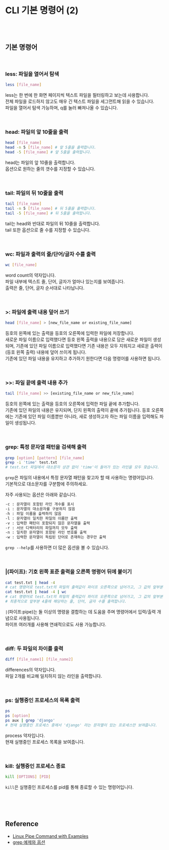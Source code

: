 # CLI 기본 명령어 (2)

<br>
<br>

## 기본 명령어

<br>

### less: 파일을 열어서 탐색
```bash
less [file_name]
```
less는 한 번에 한 화면 페이지씩 텍스트 파일을 필터링하고 보는데 사용합니다.  
전체 파일을 로드하지 않고도 매우 긴 텍스트 파일을 세그먼트해 읽을 수 있습니다.  
파일을 열어서 탐색 가능하며, q를 눌러 빠져나올 수 있습니다.

<br>

### head: 파일의 앞 10줄을 출력
```bash
head [file_name]
head -n 5 [file_name] # 앞 5줄을 출력합니다.
head -5 [file_name] # 앞 5줄을 출력합니다.
```
head는 파일의 앞 10줄을 출력합니다.  
옵션으로 원하는 줄의 갯수를 지정할 수 있습니다.

<br>

### tail: 파일의 뒤 10줄을 출력
```bash
tail [file_name]
tail -n 5 [file_name] # 뒤 5줄을 출력합니다.
tail -5 [file_name] # 뒤 5줄을 출력합니다.
```
tail는 head와 반대로 파일의 뒤 10줄을 출력합니다.  
tail 또한 옵션으로 줄 수를 지정할 수 있습니다.

<br>

### wc: 파일과 출력의 줄/단어/글자 수를 출력
```bash
wc [file_name]
```
word count의 약자입니다.  
파일 내부에 텍스트 줄, 단어, 글자가 얼마나 있는지를 보여줍니다.  
출력은 줄, 단어, 글자 순서대로 나타납니다.

<br>

### >: 파일에 출력 내용 덮어 쓰기
```bash
head [file_name] > [new_file_name or existing_file_name]
```
등호의 왼쪽에 있는 출력을 등호의 오른쪽에 입력한 파일에 저장합니다.  
새로운 파일 이름으로 입력했다면 등호 왼쪽 출력을 내용으로 담은 새로운 파일이 생성되며, 기존에 있던 파일 이름으로 입력했다면 기존 내용은 모두 지워지고 새로운 출력이(등호 왼쪽 출력) 내용에 덮어 쓰이게 됩니다.  
기존에 있던 파일 내용을 유지하고 추가하기 원한다면 다음 명령어를 사용하면 됩니다.

<br>

### >>: 파일 끝에 출력 내용 추가
```bash
tail [file_name] >> [existing_file_name or new_file_name]
```
등호의 왼쪽에 있는 출력을 등호의 오른쪽에 입력한 파일 끝에 추가합니다.  
기존에 있던 파일의 내용은 유지되며, 단지 왼쪽의 출력이 끝에 추가됩니다. 등호 오른쪽에는 기존에 있던 파일 이름뿐만 아니라, 새로 생성하고자 하는 파일 이름을 입력해도 파일이 생성됩니다.

<br>

### grep: 특정 문자열 패턴을 검색해 출력
```bash
grep [option] [pattern] [file_name]
grep -i 'time' test.txt
# test.txt 파일에서 대소문자 상관 없이 'time'이 들어가 있는 라인을 모두 찾습니다.
```
`grep`은 파일의 내용에서 특정 문자열 패턴을 찾고자 할 때 사용하는 명령어입니다.  
기본적으로 대소문자를 구분함에 주의하세요.  

자주 사용되는 옵션은 아래와 같습니다.
```bash
-c : 문자열이 포함된 라인 개수를 표시
-i : 문자열의 대소문자를 구분하지 않음
-h : 파일 이름을 출력하지 않음
-l : 문자열이 일치한 파일의 이름만 출력
-v : 입력한 패턴이 포함되지 않은 문자열을 출력
-r : 서브 디렉터리의 파일까지 모두 출력
-n : 일치한 문자열이 포함된 라인 번호를 출력
-w : 입력한 문자열이 독립된 단어로 존재하는 경우만 출력
```
`grep --help`를 사용하면 더 많은 옵션을 볼 수 있습니다.

<br>

### |(파이프): 기호 왼쪽 표준 출력을 오른쪽 명령어 뒤에 붙이기
```bash
cat test.txt | head -4
# cat 명령어로 test.txt의 파일의 출력값이 파이프 오른쪽으로 넘어가고, 그 값의 앞부분 4줄이 출력됩니다.
cat test.txt | head -4 | wc
# cat 명령어로 test.txt의 파일의 출력값이 파이프 오른쪽으로 넘어가고, 그 값의 앞부분 4줄이 다시 파이프 오른쪽으로 넘어가, wc 명령어를 만나게 됩니다.
# 최종적으로 앞부분 4줄에 해당하는 줄, 단어, 글자 수를 출력합니다.
```
`|`(파이프:pipe)는 둘 이상의 명령을 결합하는 데 도움을 주며 명령어에서 입력/출력 개념으로 사용됩니다.  
파이프 여러개를 사용해 연쇄적으로도 사용 가능합니다.

<br>

### diff: 두 파일의 차이를 출력
```bash
diff [file_name1] [file_name2]
```
differences의 약자입니다.  
파일 2개를 비교해 일치하지 않는 라인을 출력합니다.

<br>

### ps: 실행중인 프로세스의 목록 출력
```bash
ps 
ps [option]
ps aux | grep 'django'
# 현재 실행중인 프로세스 중에서 'django' 라는 문자열이 있는 프로세스만 보여줍니다.
```
process 약자입니다.  
현재 실행중인 프로세스 목록을 보여줍니다.

<br>

### kill: 실행중인 프로세스 종료
```bash
kill [OPTIONS] [PID]
```
`kill`은 실행중인 프로세스를 pid를 통해 종료할 수 있는 명령어입니다.

<br>
<br>
<br>

## Reference
- [Linux Pipe Command with Examples](https://linuxhint.com/linux-pipe-command-examples/)  
- [grep 예제와 옵션](https://madplay.github.io/post/grep-command-example-options)